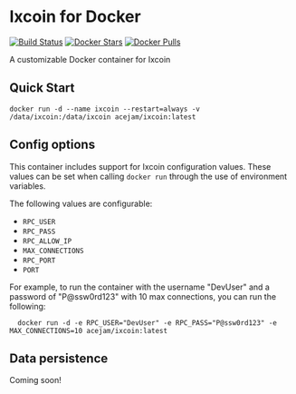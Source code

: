 # Ixcoin for Docker

[![Build Status](https://travis-ci.org/acejam/docker-ixcoin.svg?branch=master)](https://travis-ci.org/acejam/docker-ixcoin)
[![Docker Stars](https://img.shields.io/docker/stars/acejam/ixcoin.svg?maxAge=2592000)](https://hub.docker.com/r/acejam/ixcoin)
[![Docker Pulls](https://img.shields.io/docker/pulls/acejam/ixcoin.svg?maxAge=2592000)](https://hub.docker.com/r/acejam/ixcoin)

A customizable Docker container for Ixcoin

## Quick Start

    docker run -d --name ixcoin --restart=always -v /data/ixcoin:/data/ixcoin acejam/ixcoin:latest

## Config options

This container includes support for Ixcoin configuration values. These values can be set when calling `docker run` through the use of environment variables.

The following values are configurable:
* `RPC_USER`
* `RPC_PASS`
* `RPC_ALLOW_IP`
* `MAX_CONNECTIONS`
* `RPC_PORT`
* `PORT`

For example, to run the container with the username "DevUser" and a password of "P@ssw0rd123" with 10 max connections, you can run the following:

      docker run -d -e RPC_USER="DevUser" -e RPC_PASS="P@ssw0rd123" -e MAX_CONNECTIONS=10 acejam/ixcoin:latest

## Data persistence

Coming soon!
